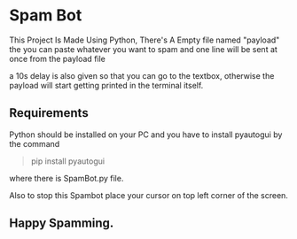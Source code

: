 # Spam Bot

This Project Is Made Using Python,
There's A Empty file named "payload" the you can paste whatever you want to spam
and one line will be sent at once from the payload file

a 10s delay is also given so that you can go to the textbox, otherwise the payload will start getting printed in the terminal itself.

## Requirements 
Python should be installed on your PC and you have to install pyautogui by the command 

> pip install pyautogui

where there is SpamBot.py file.


Also to stop this Spambot place your cursor on top left corner of the screen.

## Happy Spamming.